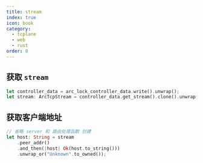 ```yaml
---
title: stream
index: true
icon: book
category:
  - tcplane
  - web
  - rust
order: 8
---
```


## 获取 `stream`

```rust
let controller_data = arc_lock_controller_data.write().unwrap();
let stream: ArcTcpStream = controller_data.get_stream().clone().unwrap();
```

## 获取客户端地址

```rust
// 省略 server 和 路由处理函数 创建
let host: String = stream
    .peer_addr()
    .and_then(|host| Ok(host.to_string()))
    .unwrap_or("Unknown".to_owned());
```

<Bottom />
